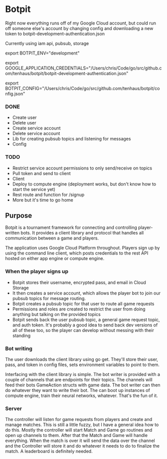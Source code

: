 # Botpit

Right now everything runs off of my Google Cloud account, but could run off someone else's account by changing config and downloading a new token to botpit-development-authentication.json

Currently using iam api, pubsub, storage

export BOTPIT_ENV="development"

export GOOGLE_APPLICATION_CREDENTIALS="/Users/chris/Code/go/src/github.com/tenhaus/botpit/botpit-development-authentication.json"

export BOTPIT_CONFIG="/Users/chris/Code/go/src/github.com/tenhaus/botpit/config.json"

### DONE
* Create user
* Delete user
* Create service account
* Delete service account
* Lib for creating pubsub topics and listening for messages
* Config

### TODO
* Restrict service account permissions to only send/receive on topics
* Pull token and send to client
* Client
* Deploy to compute engine (deployment works, but don't know how to start the service yet)
* Rest route and function for /signup
* More but it's time to go home

## Purpose

Botpit is a tournament framework for connecting and controlling player-written bots. It provides a client library and protocol that handles all communication between a game and players.

The application uses Google Cloud Platform throughout. Players sign up by using the command line client, which posts credentials to the rest API hosted on either app engine or compute engine.

### When the player signs up
* Botpit stores their username, encrypted pass, and email in Cloud Storage
* It then creates a service account, which allows the player bot to join our pubsub topics for message routing.
* Botpit creates a pubsub topic for that user to route all game requests
* Permissions and roles are created to restrict the user from doing anything but talking on the provided topics
* Botpit sends back the user pubsub topic, a general game request topic, and auth token. It's probably a good idea to send back dev versions of all of these too, so the player can develop without messing with their standing

### Bot writing
The user downloads the client library using go get. They'll store their user, pass, and token in config files, sets environment variables to point to them.

Interfacing with the client library is simple. The bot writer is provided with a couple of channels that are endpoints for their topics. The channels will feed their bots GameAction structs with game data. The bot writer can then do whatever they want to write their bot. The can boot up instances of compute engine, train their neural networks, whatever. That's the fun of it.

### Server
The controller will listen for game requests from players and create and manage matches. This is still a little fuzzy, but I have a general idea how to do this. Mostly the controller will start Match and Game go routines and open up channels to them. After that the Match and Game will handle everything. When the match is over it will send the data over the channel and the Controller will store it and do whatever it needs to do to finalize the match. A leaderboard is definitely needed.
